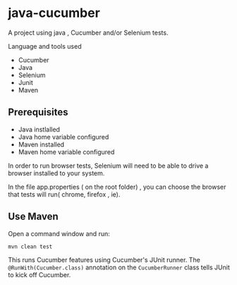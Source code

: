 # java-cucumber

A project using java , Cucumber and/or Selenium tests.

Language and tools used
- Cucumber
- Java
- Selenium 
- Junit
- Maven
 
## Prerequisites

- Java instlalled
- Java home variable configured 
- Maven installed
- Maven home variable configured


In order to run browser tests, Selenium will need to be able to drive a browser
installed to your system.

In the file app.properties ( on the root folder) , you can choose the browser that tests will run( chrome, firefox , ie).
 

## Use Maven

Open a command window and run:

    mvn clean test

This runs Cucumber features using Cucumber's JUnit runner. The `@RunWith(Cucumber.class)` annotation on the `CucumberRunner`
class tells JUnit to kick off Cucumber.
 
 
